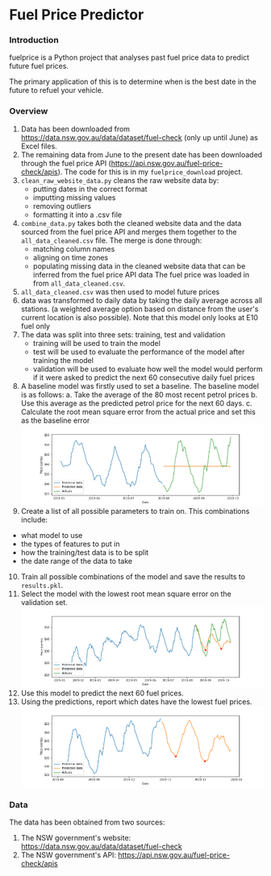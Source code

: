 # Fuel Price Predictor
### Introduction
fuelprice is a Python project that analyses past fuel price data to predict future fuel prices. 

The primary application of this is to determine when is the best date in the future to refuel your vehicle.

### Overview
1. Data has been downloaded from https://data.nsw.gov.au/data/dataset/fuel-check (only up until June) as Excel files.
2. The remaining data from June to the present date has been downloaded through the fuel price API (https://api.nsw.gov.au/fuel-price-check/apis). The code for this is in my `fuelprice_download` project. 
3. `clean_raw_website_data.py` cleans the raw website data by:
    - putting dates in the correct format
    - imputting missing values
    - removing outliers
    - formatting it into a .csv file
4. `combine_data.py` takes both the cleaned website data and the data sourced from the fuel price API and merges them together to the `all_data_cleaned.csv` file. The merge is done through:
    - matching column names
    - aligning on time zones
    - populating missing data in the cleaned website data that can be inferred from the fuel price API data
The fuel price was loaded in from `all_data_cleaned.csv`.
5. `all_data_cleaned.csv` was then used to model future prices
6. data was transformed to daily data by taking the daily average across all stations.  (a weighted average option based on distance from the user's current location is also possible). Note that this model only looks at E10 fuel only
7. The data was split into three sets: training, test and validation
	- training will be used to train the model
	- test will be used to evaluate the performance of the model after training the model
	- validation will be used to evaluate how well the model would perform if it were asked to predict the next 60 consecutive daily fuel prices
8. A baseline model was firstly used to set a baseline. The baseline model is as follows:
	a. Take the average of the 80 most recent petrol prices
	b. Use this average as the predicted petrol price for the next 60 days. 
	c. Calculate the root mean square error from the actual price and set this as the baseline error
![Baseline model plot](screenshots/baseline_model.png)
9. Create a list of all possible parameters to train on. This combinations include:
- what model to use
- the types of features to put in
- how the training/test data is to be split
- the date range of the data to take
10. Train all possible combinations of the model and save the results to `results.pkl`.
11. Select the model with the lowest root mean square error on the validation set.
![Validation plot](screenshots/model_validation_predictions.png)
12. Use this model to predict the next 60 fuel prices. 
13. Using the predictions, report which dates have the lowest fuel prices.
![Future price predictions](screenshots/model_future_predictions.png)

### Data
The data has been obtained from two sources:
1. The NSW government's website: https://data.nsw.gov.au/data/dataset/fuel-check
2. The NSW government's API: https://api.nsw.gov.au/fuel-price-check/apis